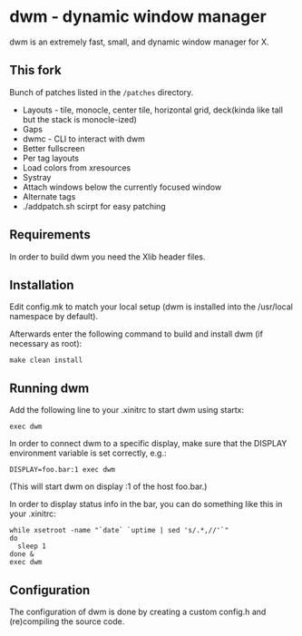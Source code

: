 # dwm - dynamic window manager
dwm is an extremely fast, small, and dynamic window manager for X.


## This fork
Bunch of patches listed in the `/patches` directory.

* Layouts - tile, monocle, center tile, horizontal grid, deck(kinda like tall but the stack is monocle-ized)
* Gaps
* dwmc - CLI to interact with dwm
* Better fullscreen
* Per tag layouts
* Load colors from xresources
* Systray
* Attach windows below the currently focused window
* Alternate tags
* ./addpatch.sh scirpt for easy patching

## Requirements
In order to build dwm you need the Xlib header files.


## Installation
Edit config.mk to match your local setup (dwm is installed into
the /usr/local namespace by default).

Afterwards enter the following command to build and install dwm (if
necessary as root):
```
make clean install
```

## Running dwm
Add the following line to your .xinitrc to start dwm using startx:
```
exec dwm
```

In order to connect dwm to a specific display, make sure that
the DISPLAY environment variable is set correctly, e.g.:

```
DISPLAY=foo.bar:1 exec dwm
```

(This will start dwm on display :1 of the host foo.bar.)

In order to display status info in the bar, you can do something
like this in your .xinitrc:

```
while xsetroot -name "`date` `uptime | sed 's/.*,//'`"
do
  sleep 1
done &
exec dwm
```


## Configuration
The configuration of dwm is done by creating a custom config.h
and (re)compiling the source code.

